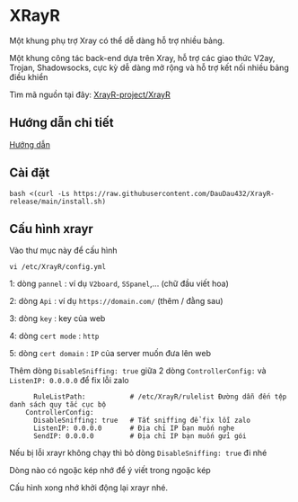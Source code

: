 # XRayR
Một khung phụ trợ Xray có thể dễ dàng hỗ trợ nhiều bảng.

Một khung công tác back-end dựa trên Xray, hỗ trợ các giao thức V2ay, Trojan, Shadowsocks, cực kỳ dễ dàng mở rộng và hỗ trợ kết nối nhiều bảng điều khiển

Tìm mã nguồn tại đây: [XrayR-project/XrayR](https://github.com/XrayR-project/XrayR)

## Hướng dẫn chi tiết
[Hướng dẫn](https://crackair.gitbook.io/xrayr-project/)

## Cài đặt 
```
bash <(curl -Ls https://raw.githubusercontent.com/DauDau432/XrayR-release/main/install.sh)
```
## Cấu hình xrayr
Vào thư mục này để cấu hình
```
vi /etc/XrayR/config.yml
```
1: dòng `pannel` : ví dụ `V2board`, `SSpanel`,... (chữ đầu viết hoa)

2: dòng `Api` : ví dụ `https://domain.com/` (thêm / đằng sau)

3: dòng `key` : key của web

4: dòng `cert mode` : `http`

5: dòng `cert domain` : `IP` của server muốn đưa lên web

Thêm dòng `DisableSniffing: true` giữa 2 dòng `ControllerConfig:` và `ListenIP: 0.0.0.0` để fix lỗi zalo 
```
      RuleListPath:           # /etc/XrayR/rulelist Đường dẫn đến tệp danh sách quy tắc cục bộ
    ControllerConfig:
      DisableSniffing: true   # Tắt sniffing để fix lỗi zalo 
      ListenIP: 0.0.0.0       # Địa chỉ IP bạn muốn nghe
      SendIP: 0.0.0.0         # Địa chỉ IP bạn muốn gửi gói
```
Nếu bị lỗi xrayr không chạy thì bỏ dòng `DisableSniffing: true` đi nhé 

Dòng nào có ngoặc kép nhớ để ý viết trong ngoặc kép

Cấu hình xong nhớ khởi động lại xrayr nhé.
